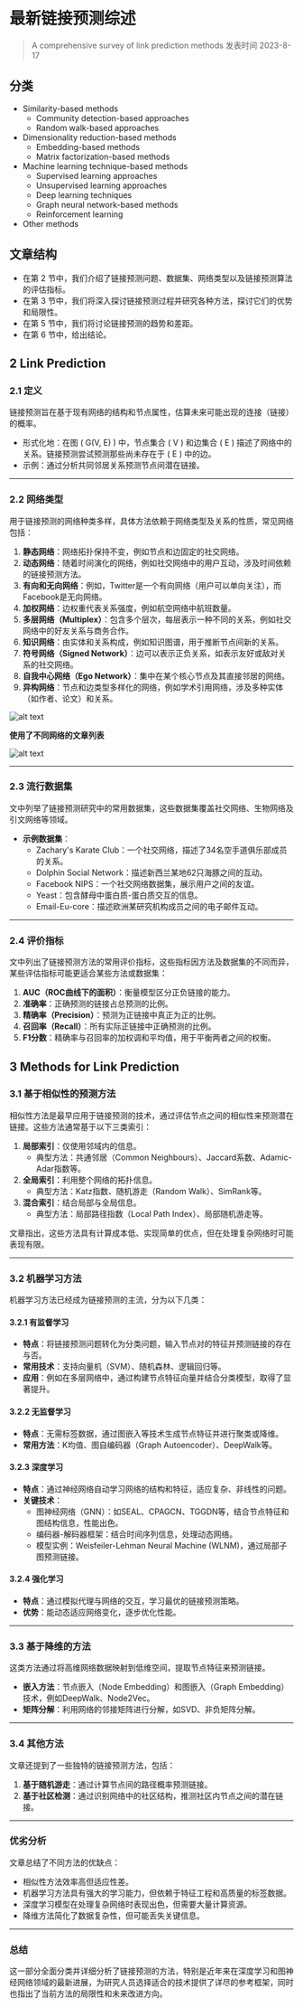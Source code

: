# 最新链接预测综述

> A comprehensive survey of link prediction methods
> 发表时间 2023-8-17

## 分类
- Similarity-based methods
  - Community detection-based approaches
  - Random walk-based approaches
- Dimensionality reduction-based methods
  - Embedding-based methods
  - Matrix factorization-based methods
- Machine learning technique-based methods
  - Supervised learning approaches
  - Unsupervised learning approaches
  - Deep learning techniques
  - Graph neural network-based methods
  - Reinforcement learning
- Other methods

## 文章结构
- 在第 2 节中，我们介绍了链接预测问题、数据集、网络类型以及链接预测算法的评估指标。
- 在第 3 节中，我们将深入探讨链接预测过程并研究各种方法，探讨它们的优势和局限性。 
- 在第 5 节中，我们将讨论链接预测的趋势和差距。
- 在第 6 节中，给出结论。

## 2 Link Prediction

### 2.1 定义  
链接预测旨在基于现有网络的结构和节点属性，估算未来可能出现的连接（链接）的概率。  
- 形式化地：在图 \( G(V, E) \) 中，节点集合 \( V \) 和边集合 \( E \) 描述了网络中的关系。链接预测尝试预测那些尚未存在于 \( E \) 中的边。
- 示例：通过分析共同邻居关系预测节点间潜在链接。

---

### 2.2 网络类型  
用于链接预测的网络种类多样，具体方法依赖于网络类型及关系的性质，常见网络包括：
1. **静态网络**：网络拓扑保持不变，例如节点和边固定的社交网络。  
2. **动态网络**：随着时间演化的网络，例如社交网络中的用户互动，涉及时间依赖的链接预测方法。
3. **有向和无向网络**：例如，Twitter是一个有向网络（用户可以单向关注），而Facebook是无向网络。
4. **加权网络**：边权重代表关系强度，例如航空网络中航班数量。
5. **多层网络（Multiplex）**：包含多个层次，每层表示一种不同的关系，例如社交网络中的好友关系与商务合作。
6. **知识网络**：由实体和关系构成，例如知识图谱，用于推断节点间新的关系。
7. **符号网络（Signed Network）**：边可以表示正负关系，如表示友好或敌对关系的社交网络。
8. **自我中心网络（Ego Network）**：集中在某个核心节点及其直接邻居的网络。
9. **异构网络**：节点和边类型多样化的网络，例如学术引用网络，涉及多种实体（如作者、论文）和关系。

![alt text](image.png)

**使用了不同网络的文章列表**

![alt text](image-1.png)

---

### 2.3 流行数据集  
文中列举了链接预测研究中的常用数据集，这些数据集覆盖社交网络、生物网络及引文网络等领域。  
- **示例数据集**：
  - Zachary's Karate Club：一个社交网络，描述了34名空手道俱乐部成员的关系。
  - Dolphin Social Network：描述新西兰某地62只海豚之间的互动。
  - Facebook NIPS：一个社交网络数据集，展示用户之间的友谊。
  - Yeast：包含酵母中蛋白质-蛋白质交互的信息。
  - Email-Eu-core：描述欧洲某研究机构成员之间的电子邮件互动。

---

### 2.4 评价指标  
文中列出了链接预测方法的常用评价指标，这些指标因方法及数据集的不同而异，某些评估指标可能更适合某些方法或数据集：
1. **AUC（ROC曲线下的面积）**：衡量模型区分正负链接的能力。
2. **准确率**：正确预测的链接占总预测的比例。
3. **精确率（Precision）**：预测为正链接中真正为正的比例。
4. **召回率（Recall）**：所有实际正链接中正确预测的比例。
5. **F1分数**：精确率与召回率的加权调和平均值，用于平衡两者之间的权衡。


## 3 Methods for Link Prediction

### **3.1 基于相似性的预测方法**  
相似性方法是最早应用于链接预测的技术，通过评估节点之间的相似性来预测潜在链接。这些方法通常基于以下三类索引：
1. **局部索引**：仅使用邻域内的信息。
   - 典型方法：共通邻居（Common Neighbours）、Jaccard系数、Adamic-Adar指数等。
2. **全局索引**：利用整个网络的拓扑信息。
   - 典型方法：Katz指数、随机游走（Random Walk）、SimRank等。
3. **混合索引**：结合局部与全局信息。
   - 典型方法：局部路径指数（Local Path Index）、局部随机游走等。

文章指出，这些方法具有计算成本低、实现简单的优点，但在处理复杂网络时可能表现有限。

---

### **3.2 机器学习方法**  
机器学习方法已经成为链接预测的主流，分为以下几类：
#### **3.2.1 有监督学习**  
- **特点**：将链接预测问题转化为分类问题，输入节点对的特征并预测链接的存在与否。
- **常用技术**：支持向量机（SVM）、随机森林、逻辑回归等。
- **应用**：例如在多层网络中，通过构建节点特征向量并结合分类模型，取得了显著提升。

#### **3.2.2 无监督学习**  
- **特点**：无需标签数据，通过图嵌入等技术生成节点特征并进行聚类或降维。
- **常用方法**：K均值、图自编码器（Graph Autoencoder）、DeepWalk等。

#### **3.2.3 深度学习**  
- **特点**：通过神经网络自动学习网络的结构和特征，适应复杂、非线性的问题。
- **关键技术**：
  - 图神经网络（GNN）：如SEAL、CPAGCN、TGGDN等，结合节点特征和图结构信息，性能出色。
  - 编码器-解码器框架：结合时间序列信息，处理动态网络。
  - 模型实例：Weisfeiler-Lehman Neural Machine (WLNM)，通过局部子图预测链接。

#### **3.2.4 强化学习**  
- **特点**：通过模拟代理与网络的交互，学习最优的链接预测策略。
- **优势**：能动态适应网络变化，逐步优化性能。

---

### **3.3 基于降维的方法**  
这类方法通过将高维网络数据映射到低维空间，提取节点特征来预测链接。  
- **嵌入方法**：节点嵌入（Node Embedding）和图嵌入（Graph Embedding）技术，例如DeepWalk、Node2Vec。
- **矩阵分解**：利用网络的邻接矩阵进行分解，如SVD、非负矩阵分解。

---

### **3.4 其他方法**  
文章还提到了一些独特的链接预测方法，包括：  
1. **基于随机游走**：通过计算节点间的路径概率预测链接。
2. **基于社区检测**：通过识别网络中的社区结构，推测社区内节点之间的潜在链接。

---

### **优劣分析**  
文章总结了不同方法的优缺点：  
- 相似性方法效率高但适应性差。
- 机器学习方法具有强大的学习能力，但依赖于特征工程和高质量的标签数据。
- 深度学习模型在处理复杂网络时表现出色，但需要大量计算资源。
- 降维方法简化了数据复杂性，但可能丢失关键信息。

---

### **总结**  
这一部分全面分类并详细分析了链接预测的方法，特别是近年来在深度学习和图神经网络领域的最新进展，为研究人员选择适合的技术提供了详尽的参考框架，同时也指出了当前方法的局限性和未来改进方向。